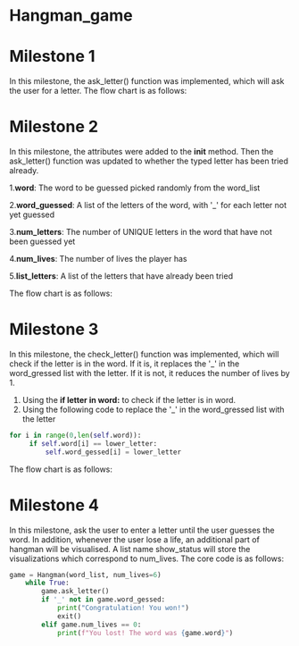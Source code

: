 # Hangman_game

# Milestone 1
In this milestone, the ask_letter() function was implemented, which will ask the user for a letter. The flow chart is as follows:

# Milestone 2
In this milestone, the attributes were added to the __init__ method. Then the ask_letter() function was updated to whether the typed letter has been tried already.

1.**word**: The word to be guessed picked randomly from the word_list

2.**word_guessed**: A list of the letters of the word, with '\_' for each letter not yet guessed

3.**num_letters**: The number of UNIQUE letters in the word that have not been guessed yet

4.**num_lives**: The number of lives the player has

5.**list_letters**: A list of the letters that have already been tried

The flow chart is as follows:


# Milestone 3
In this milestone, the check_letter() function was implemented, which will check if the letter is in the word. If it is, it replaces the '\_' in the word_gressed list with the letter. If it is not, it reduces the number of lives by 1.

1. Using the **if letter in word:** to check if the letter is in word.
2. Using the following code to replace the '\_' in the word_gressed list with the letter

```python
for i in range(0,len(self.word)):
     if self.word[i] == lower_letter:
         self.word_gessed[i] = lower_letter
```

The flow chart is as follows:



# Milestone 4
In this milestone, ask the user to enter a letter until the user guesses the word. In addition, whenever the user lose a life, an additional part of hangman will be visualised. A list name show_status will store the visualizations which correspond to num_lives. The core code is as follows:

```python
game = Hangman(word_list, num_lives=6)
    while True:
        game.ask_letter()
        if '_' not in game.word_gessed:
            print("Congratulation! You won!")
            exit()
        elif game.num_lives == 0:
            print(f"You lost! The word was {game.word}")
```


